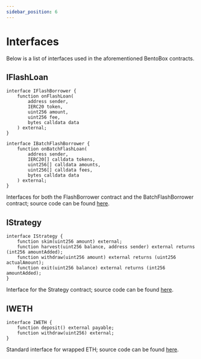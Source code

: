 ```yaml
---
sidebar_position: 6
---
```


# Interfaces

Below is a list of interfaces used in the aforementioned BentoBox contracts.

## IFlashLoan

```solidity
interface IFlashBorrower {
    function onFlashLoan(
        address sender,
        IERC20 token,
        uint256 amount,
        uint256 fee,
        bytes calldata data
    ) external;
}
```

```solidity
interface IBatchFlashBorrower {
    function onBatchFlashLoan(
        address sender,
        IERC20[] calldata tokens,
        uint256[] calldata amounts,
        uint256[] calldata fees,
        bytes calldata data
    ) external;
}
```

Interfaces for both the FlashBorrower contract and the BatchFlashBorrower contract; source code can be found [here](https://github.com/sushiswap/sushiswap/blob/master/protocols/bentobox/v1/contracts/interfaces/IFlashLoan.sol).

## IStrategy

```solidity
interface IStrategy {
    function skim(uint256 amount) external;
    function harvest(uint256 balance, address sender) external returns (int256 amountAdded);
    function withdraw(uint256 amount) external returns (uint256 actualAmount);
    function exit(uint256 balance) external returns (int256 amountAdded);
}
```

Interface for the Strategy contract; source code can be found [here](https://github.com/sushiswap/sushiswap/blob/master/protocols/bentobox/v1/contracts/interfaces/IStrategy.sol).

## IWETH

```solidity
interface IWETH {
    function deposit() external payable;
    function withdraw(uint256) external;
}
```

Standard interface for wrapped ETH; source code can be found [here](https://github.com/sushiswap/sushiswap/blob/master/protocols/bentobox/v1/contracts/interfaces/IWETH.sol).
